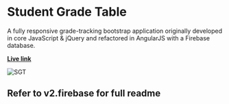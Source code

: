 # Student Grade Table

A fully responsive grade-tracking bootstrap application originally developed in core JavaScript & jQuery and refactored in AngularJS with a Firebase database.

**[Live link](https://tsturtz.github.io/student-grades/)**

![SGT](http://taylorsturtz.com/images/StudentGradeTable-WebMock-sm.jpg)

## Refer to v2.firebase for full readme
